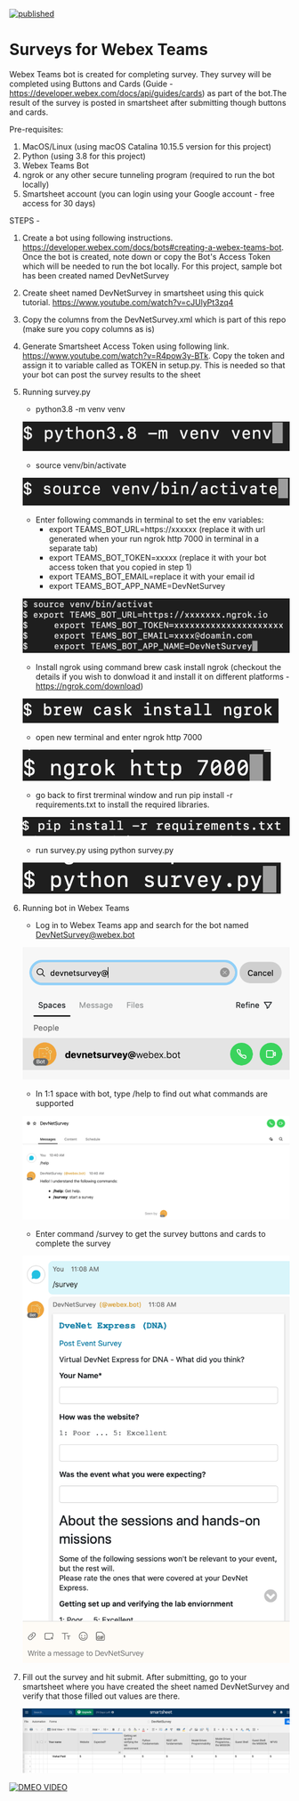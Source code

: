 [![published](https://static.production.devnetcloud.com/codeexchange/assets/images/devnet-published.svg)](https://developer.cisco.com/codeexchange/github/repo/vpralhad/buttons-cards_survey)

# Surveys for Webex Teams

Webex Teams bot is created for completing survey. They survey will be completed using Buttons and Cards (Guide - https://developer.webex.com/docs/api/guides/cards) as part of the bot.The result of the survey is posted in smartsheet after submitting though buttons and cards.

Pre-requisites:
1.  MacOS/Linux (using macOS Catalina 10.15.5 version for this project)
2.  Python (using 3.8 for this project)
3.  Webex Teams Bot
4.  ngrok or any other secure tunneling program (required to run the bot locally)
5.  Smartsheet account (you can login using your Google account - free access for 30 days)

STEPS -
1.  Create a bot using following instructions. https://developer.webex.com/docs/bots#creating-a-webex-teams-bot. Once the bot is created, note down or copy the Bot's Access Token which will be needed to run the bot locally. For this project, sample bot has been created named DevNetSurvey
2. Create sheet named DevNetSurvey in smartsheet using this quick tutorial. https://www.youtube.com/watch?v=cJUlyPt3zq4
3. Copy the columns from the DevNetSurvey.xml which is part of this repo (make sure you copy columns as is)
4. Generate Smartsheet Access Token using following link. https://www.youtube.com/watch?v=R4pow3y-BTk. Copy the token and assign it to variable called as TOKEN in setup.py. This is needed so that your bot can post the survey results to the sheet
5. Running survey.py
    - python3.8 -m venv venv
    
    ![](Images/venv.png)
    
    - source venv/bin/activate
    
    ![](Images/activatevenv.png)
    
    - Enter following commands in terminal to set the env variables:
        -   export TEAMS_BOT_URL=https://xxxxxx (replace it with url generated when your run ngrok http 7000 in terminal in
            a separate tab)
        -   export TEAMS_BOT_TOKEN=xxxxx (replace it with your bot access token that you copied in step 1)
        -   export TEAMS_BOT_EMAIL=replace it with your email id
        -   export TEAMS_BOT_APP_NAME=DevNetSurvey
        
     ![](Images/envvariables.png)
        
     - Install ngrok using command brew cask install ngrok (checkout the details if you wish to donwload it and install it on different platforms - https://ngrok.com/download)
     
     ![](Images/installngrok.png)
     
     - open new terminal and enter ngrok http 7000
     
     ![](Images/ngrok.png)
     
     - go back to first trerminal window and run pip install -r requirements.txt to install the required libraries.
     
     ![](Images/requirements.png)
     
     - run survey.py using python survey.py
     
     ![](Images/surveypython.png)
     
6. Running bot in Webex Teams
     - Log in to Webex Teams app and search for the bot named DevNetSurvey@webex.bot
     
     ![](Images/devnetsurveybot.png)
     
     - In 1:1 space with bot, type /help to find out what commands are supported
     
     ![](Images/botcommand.png)
     
     - Enter command /survey to get the survey buttons and cards to complete the survey
            
     ![](Images/buttonsandcards.png)
     
7. Fill out the survey and hit submit. After submitting, go to your smartsheet where you have created the sheet named           DevNetSurvey and verify that those filled out values are there.
     
     ![](Images/smartsheet.png)
    
[![DMEO VIDEO](https://img.youtube.com/vi/7pMzjB2O_kI/0.jpg)](https://www.youtube.com/watch?v=7pMzjB2O_kI)
